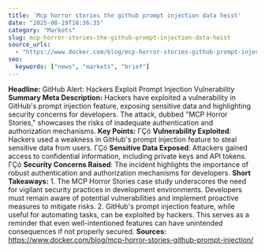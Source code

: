 ```yaml
---
title: 'Mcp horror stories the github prompt injection data heist'
date: "2025-08-19T18:36:35"
category: "Markets"
slug: mcp-horror-stories-the-github-prompt-injection-data-heist
source_urls:
  - "https://www.docker.com/blog/mcp-horror-stories-github-prompt-injection/"
seo:
  keywords: ["news", "markets", "brief"]
---
```

**Headline:**  GitHub Alert: Hackers Exploit Prompt Injection Vulnerability  **Summary Meta Description:**  Hackers have exploited a vulnerability in GitHub's prompt injection feature, exposing sensitive data and highlighting security concerns for developers. The attack, dubbed "MCP Horror Stories," showcases the risks of inadequate authentication and authorization mechanisms.  **Key Points:**  ΓÇó **Vulnerability Exploited**: Hackers used a weakness in GitHub's prompt injection feature to steal sensitive data from users. ΓÇó **Sensitive Data Exposed**: Attackers gained access to confidential information, including private keys and API tokens. ΓÇó **Security Concerns Raised**: The incident highlights the importance of robust authentication and authorization mechanisms for developers.  **Short Takeaways:**  1. The MCP Horror Stories case study underscores the need for vigilant security practices in development environments. Developers must remain aware of potential vulnerabilities and implement proactive measures to mitigate risks. 2. GitHub's prompt injection feature, while useful for automating tasks, can be exploited by hackers. This serves as a reminder that even well-intentioned features can have unintended consequences if not properly secured.  **Sources:** https://www.docker.com/blog/mcp-horror-stories-github-prompt-injection/ 
